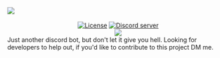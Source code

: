 <div>
  <div style="margin-left:auto;margin-right:auto;">
    <img src="https://i.imgur.com/KYX3d6q.png"><br><br>
    <p align="center" style="margin:0;">
      <a href="https://github.com/LivelySource/Charon/blob/master/LICENSE.md"><img src="https://img.shields.io/badge/License-MIT-red.svg?longCache=true&style=for-the-badge" alt="License"></a>
      <a href="https://discord.gg/reFzBd2"><img src="https://img.shields.io/badge/SERVER-INVITE-red.svg?longCache=true&style=for-the-badge" alt="Discord server"></a>
    </p>
    <p align="center" style="margin:0;">
      <a href="https://discordapp.com/oauth2/authorize/?permissions=8&scope=bot&client_id=502599671957553167"><img src="https://img.shields.io/badge/STATUS-ONLINE-red.svg?longCache=true&style=for-the-badge"></a>
    </p>
  </div>
</div>
Just another discord bot, but don't let it give you hell. Looking for developers to help out, if you'd like to contribute to this project DM me.